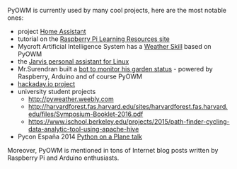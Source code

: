 PyOWM is currently used by many cool projects, here are the most notable ones:

  - project [Home Assistant](https://home-assistant.io/)
  - tutorial on the [Raspberry Pi Learning Resources site](https://www.raspberrypi.org/learning/microbit-meteorologist/)
  - Mycroft Artificial Intelligence System has a [Weather Skill](https://github.com/MycroftAI/skill-weather) based on PyOWM
  - the [Jarvis personal assistant for Linux](https://github.com/sukeesh/Jarvis)
  - Mr.Surendran built a [bot to monitor his garden status](https://surendran.info/the-garden-bot/) - powered by Raspberry, Arduino and of course PyOWM
  - [hackaday.io project](https://hackaday.io/project/11064/log/37024-weather-forecast)
  - university student projects
     - http://pyweather.weebly.com
     - http://harvardforest.fas.harvard.edu/sites/harvardforest.fas.harvard.edu/files/Symposium-Booklet-2016.pdf
     - https://www.ischool.berkeley.edu/projects/2015/path-finder-cycling-data-analytic-tool-using-apache-hive
  - Pycon España 2014 [Python on a Plane talk](http://2014.es.pycon.org/static/talks/Python%20on%20a%20plane%20-%20David%20Arcos.pdf)

Moreover, PyOWM is mentioned in tons of Internet blog posts written by Raspberry Pi and Arduino enthusiasts.